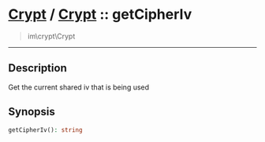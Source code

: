 # [Crypt](crypt.md) / [Crypt](crypt-Crypt.md) :: getCipherIv
 > im\crypt\Crypt
____

## Description
Get the current shared iv that is being used

## Synopsis
```php
getCipherIv(): string
```
